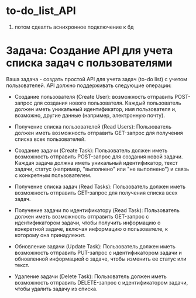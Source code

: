 # to-do_list_API

1. потом сдеалть аснихронное подключение к бд
# Задача: Создание API для учета списка задач с пользователями

Ваша задача - создать простой API для учета задач (to-do list) с учетом пользователей. 
API должно поддерживать следующие операции:

- Создание пользователя (Create User):
возможность отправить POST-запрос для создания нового пользователя. 
Каждый пользователь должен иметь уникальный идентификатор, имя пользователя и, 
возможно, другие данные (например, электронную почту).

- Получение списка пользователей (Read Users): 
Пользователь должен иметь возможность отправить GET-запрос для получения списка всех пользователей.

- Создание задачи (Create Task):
Пользователь должен иметь возможность отправить POST-запрос для создания новой задачи. 
Каждая задача должна иметь уникальный идентификатор, текст задачи, статус 
(например, "выполнено" или "не выполнено") и связь с конкретным пользователем.

- Получение списка задач (Read Tasks):
Пользователь должен иметь возможность отправить GET-запрос для получения списка всех задач.

- Получение задачи по идентификатору (Read Task): 
  Пользователь должен иметь возможность отправить GET-запрос с идентификатором задачи, 
  чтобы получить информацию о конкретной задаче, включая информацию о пользователе, к которому она принадлежит.

- Обновление задачи (Update Task): 
Пользователь должен иметь возможность отправить PUT-запрос с идентификатором задачи
и обновленной информацией о задаче, чтобы изменить ее статус или текст.

- Удаление задачи (Delete Task): 
Пользователь должен иметь возможность отправить DELETE-запрос с идентификатором задачи, 
чтобы удалить задачу из списка.